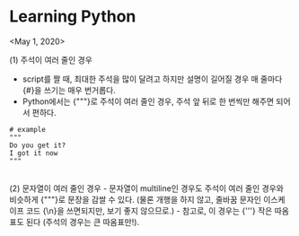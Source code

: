 ---
---

# Learning Python   
   
<May 1, 2020>   
   
   
(1) 주석이 여러 줄인 경우   
- script를 짤 때, 최대한 주석을 많이 달려고 하지만 설명이 길어질 경우 매 줄마다 {#}을 쓰기는 매우 번거롭다.   
- Python에서는 {"""}로 주석이 여러 줄인 경우, 주석 앞 뒤로 한 번씩만 해주면 되어서 편하다. 

```
# example
"""
Do you get it?   
I got it now
"""

```
   
<br/>
(2) 문자열이 여러 줄인 경우   
- 문자열이 multiline인 경우도 주석이 여러 줄인 경우와 비슷하게 {"""}로 문장을 감쌀 수 있다. (물론 개행을 하지 않고, 줄바꿈 문자인 이스케이프 코드 {\n}을 쓰면되지만, 보기 좋지 않으므로.)   
- 참고로, 이 경우는 {'''} 작은 따옴표도 된다 (주석의 경우는 큰 따옴표만!).   
